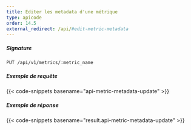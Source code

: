 ```yaml
---
title: Editer les metadata d'une métrique
type: apicode
order: 14.5
external_redirect: /api/#edit-metric-metadata
---
```

##### Signature
`PUT /api/v1/metrics/:metric_name`
##### Exemple de requête
{{< code-snippets basename="api-metric-metadata-update" >}}
##### Exemple de réponse
{{< code-snippets basename="result.api-metric-metadata-update" >}}
